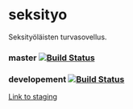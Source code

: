 # seksityo
Seksityöläisten turvasovellus. 

### master [![Build Status](https://travis-ci.com/Yskinator/seksityo.svg?token=41SHUMweY7uuRhfaw17C&branch=master)](https://travis-ci.com/Yskinator/seksityo)

### developement [![Build Status](https://travis-ci.com/Yskinator/seksityo.svg?token=41SHUMweY7uuRhfaw17C&branch=development)](https://travis-ci.com/Yskinator/seksityo)

[Link to staging](http://seksity.herokuapp.com/)
